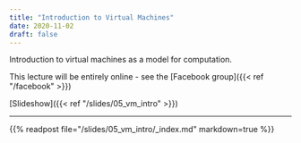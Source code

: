 ```yaml
---
title: "Introduction to Virtual Machines"
date: 2020-11-02
draft: false
---
```


Introduction to virtual machines as a model for computation.

This lecture will be entirely online - see the [Facebook group]({{< ref "/facebook" >}})

<!--more-->

[Slideshow]({{< ref "/slides/05_vm_intro" >}})

---

{{% readpost file="/slides/05_vm_intro/_index.md" markdown=true %}}
